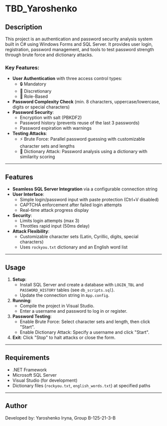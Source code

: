 # TBD_Yaroshenko

## Description
This project is an authentication and password security analysis system built in C# using Windows Forms and SQL Server. It provides user login, registration, password management, and tools to test password strength through brute force and dictionary attacks.

### Key Features:
- **User Authentication** with three access control types:
  - 🔒 Mandatory
  - 🔑 Discretionary
  - 👥 Role-Based
- **Password Complexity Check** (min. 8 characters, uppercase/lowercase, digits or special characters)
- **Password Security**:
  - Encryption with salt (PBKDF2)
  - Password history (prevents reuse of the last 3 passwords)
  - Password expiration with warnings
- **Testing Attacks**:
  - ⚡ Brute Force: Parallel password guessing with customizable character sets and lengths
  - 📖 Dictionary Attack: Password analysis using a dictionary with similarity scoring

---

## Features
- **Seamless SQL Server Integration** via a configurable connection string
- **User Interface**:
  - Simple login/password input with paste protection (Ctrl+V disabled)
  - CAPTCHA enforcement after failed login attempts
  - Real-time attack progress display
- **Security**:
  - Limits login attempts (max 3)
  - Throttles rapid input (50ms delay)
- **Attack Flexibility**:
  - Customizable character sets (Latin, Cyrillic, digits, special characters)
  - Uses `rockyou.txt` dictionary and an English word list

---

## Usage
1. **Setup**:
   - Install SQL Server and create a database with `LOGIN_TBL` and `PASSWORD_HISTORY` tables (see `db_scripts.sql`).
   - Update the connection string in `App.config`.
2. **Running**:
   - Compile the project in Visual Studio.
   - Enter a username and password to log in or register.
3. **Password Testing**:
   - Enable Brute Force: Select character sets and length, then click "Start".
   - Enable Dictionary Attack: Specify a username and click "Start".
4. **Exit**: Click "Stop" to halt attacks or close the form.

---

## Requirements
- .NET Framework
- Microsoft SQL Server
- Visual Studio (for development)
- Dictionary files (`rockyou.txt`, `english_words.txt`) at specified paths

---

## Author
Developed by: Yaroshenko Iryna, Group B-125-21-3-B
